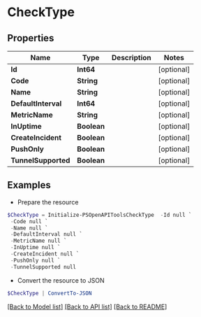 # CheckType
## Properties

Name | Type | Description | Notes
------------ | ------------- | ------------- | -------------
**Id** | **Int64** |  | [optional] 
**Code** | **String** |  | [optional] 
**Name** | **String** |  | [optional] 
**DefaultInterval** | **Int64** |  | [optional] 
**MetricName** | **String** |  | [optional] 
**InUptime** | **Boolean** |  | [optional] 
**CreateIncident** | **Boolean** |  | [optional] 
**PushOnly** | **Boolean** |  | [optional] 
**TunnelSupported** | **Boolean** |  | [optional] 

## Examples

- Prepare the resource
```powershell
$CheckType = Initialize-PSOpenAPIToolsCheckType  -Id null `
 -Code null `
 -Name null `
 -DefaultInterval null `
 -MetricName null `
 -InUptime null `
 -CreateIncident null `
 -PushOnly null `
 -TunnelSupported null
```

- Convert the resource to JSON
```powershell
$CheckType | ConvertTo-JSON
```

[[Back to Model list]](../README.md#documentation-for-models) [[Back to API list]](../README.md#documentation-for-api-endpoints) [[Back to README]](../README.md)

